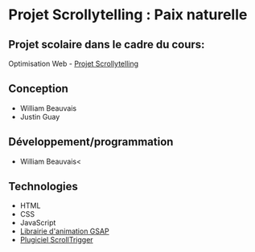 # Projet Scrollytelling : Paix naturelle
## Projet scolaire dans le cadre du cours:
Optimisation Web - [Projet Scrollytelling](https://tim-montmorency.com/timdoc/582-424MO/projet-scrollytelling/)
## Conception 
- William Beauvais
- Justin Guay
## Développement/programmation
- William Beauvais<
## Technologies
- HTML
- CSS
- JavaScript
- [Librairie d'animation GSAP](https://gsap.com/)
- [Plugiciel ScrollTrigger](https://gsap.com/docs/v3/Plugins/ScrollTrigger/)

